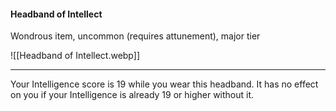 #### Headband of Intellect

Wondrous item, uncommon (requires attunement), major tier

![[Headband of Intellect.webp]]

---

Your Intelligence score is 19 while you wear this headband. It has no effect on you if your Intelligence is already 19 or higher without it.